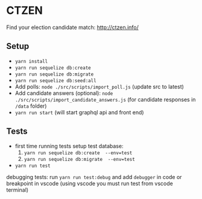 
# CTZEN

Find your election candidate match: http://ctzen.info/

## Setup

- `yarn install`
- `yarn run sequelize db:create`
- `yarn run sequelize db:migrate`
- `yarn run sequelize db:seed:all`
- Add polls: `node ./src/scripts/import_poll.js` (update src to latest)
- Add candidate answers (optional): `node ./src/scripts/import_candidate_answers.js` (for candidate responses in `/data` folder)
- `yarn run start` (will start graphql api and front end)

## Tests

- first time running tests setup test database:
  1. `yarn run sequelize db:create  --env=test`
  2. `yarn run sequelize db:migrate  --env=test`
- `yarn run test`

debugging tests: run `yarn run test:debug` and add `debugger` in code or breakpoint in vscode (using vscode you must run test from vscode terminal)
